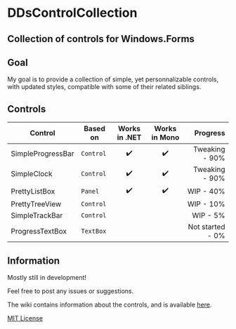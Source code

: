 # DDsControlCollection
## Collection of controls for Windows.Forms

## Goal

My goal is to provide a collection of simple, yet personnalizable controls, with updated styles, compatible with some of their related siblings.

## Controls

| Control | Based on | Works in .NET | Works in Mono | Progress |
| --- | --- | :-: | :-: | --: |
| SimpleProgressBar | `Control` | ✔️ | ✔️ | Tweaking - 90% |
| SimpleClock | `Control` | ✔️ | ✔️ | Tweaking - 90% |
| PrettyListBox | `Panel` | ️️✔️ | ✔️ | WIP - 40% |
| PrettyTreeView | `Control` |  |  | WIP - 10% |
| SimpleTrackBar | `Control` |  |  | WIP - 5% |
| ProgressTextBox | `TextBox` |  |  | Not started - 0% |

## Information

Mostly still in development!

Feel free to post any issues or suggestions.

The wiki contains information about the controls, and is available [here](https://github.com/guitarxhero/DDsControlCollection/wiki).

[MIT License](License)